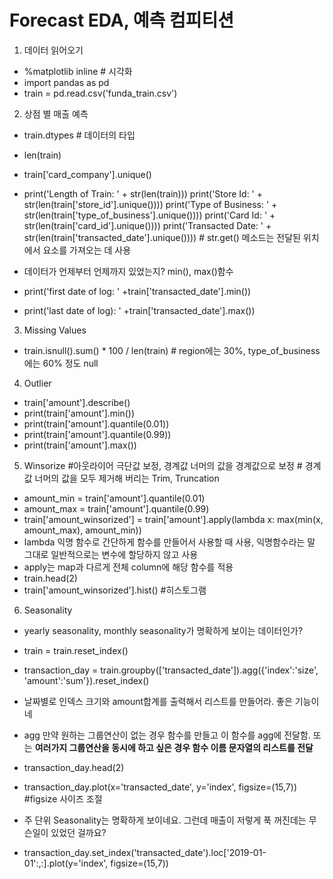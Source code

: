 # Forecast EDA, 예측 컴피티션

1. 데이터 읽어오기

- %matplotlib inline     # 시각화 
- import pandas as pd
- train = pd.read.csv('funda_train.csv')

2. 상점 별 매출 예측 

- train.dtypes   # 데이터의 타입
- len(train)
- train['card_company'].unique()
- print('Length of Train: ' + str(len(train)))
print('Store Id: ' + str(len(train['store_id'].unique())))
print('Type of Business: ' + str(len(train['type_of_business'].unique())))
print('Card Id: ' + str(len(train['card_id'].unique())))
print('Transacted Date: ' + str(len(train['transacted_date'].unique()))) # str.get()  메소드는 전달된 위치에서 요소를 가져오는 데 사용

- 데이터가 언제부터 언제까지 있었는지? min(), max()함수
- print('first date of log: ' +train['transacted_date'].min())
- print('last date of log): ' +train['transacted_date'].max()) 

3. Missing Values

- train.isnull().sum() * 100 / len(train) # region에는 30%, type_of_business에는 60% 정도 null

4. Outlier

- train['amount'].describe()
- print(train['amount'].min())
- print(train['amount'].quantile(0.01))
- print(train['amount'].quantile(0.99))
- print(train['amount'].max())

5. Winsorize   #아웃라이어 극단값 보정, 경계값 너머의 값을 경계값으로 보정 # 경계값 너머의 값을 모두 제거해 버리는 Trim, Truncation

- amount_min = train['amount'].quantile(0.01)
- amount_max = train['amount'].quantile(0.99)
- train['amount_winsorized'] = train['amount'].apply(lambda x: max(min(x,  amount_max), amount_min)) 
- lambda 익명 함수로 간단하게 함수를 만들어서 사용할 때 사용, 익명함수라는 말 그대로 일반적으로는 변수에 할당하지 않고 사용 
- apply는 map과 다르게 전체 column에 해당 함수를 적용
- train.head(2)
- train['amount_winsorized'].hist()  #히스토그램

6. Seasonality

- yearly seasonality, monthly seasonality가 명확하게 보이는 데이터인가?
- train = train.reset_index()

- transaction_day = train.groupby(['transacted_date']).agg({'index':'size', 'amount':'sum'}).reset_index()
- 날짜별로 인덱스 크기와 amount합계를 출력해서 리스트를 만들어라. 좋은 기능이네 
- agg 만약 원하는 그룹연산이 없는 경우 함수를 만들고 이 함수를 agg에 전달함. 또는 **여러가지 그룹연산을 동시에 하고 싶은 경우 함수 이름 문자열의 리스트를 전달** 

- transaction_day.head(2)

- transaction_day.plot(x='transacted_date', y='index', figsize=(15,7)) #figsize 사이즈 조절

- 주 단위 Seasonality는 명확하게 보이네요. 그런데 매출이 저렇게 푹 꺼진데는 무슨일이 있었던 걸까요?

- transaction_day.set_index('transacted_date').loc['2019-01-01':,:].plot(y='index', figsize=(15,7))
